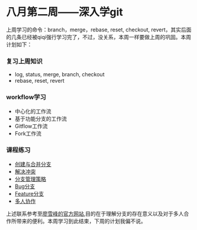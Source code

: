 # 八月第二周——深入学git

上周学习的命令：branch，merge，rebase, reset, checkout, revert，其实后面的几条已经被qiqi强行学习完了，不过，没关系，本周一样要做上周的巩固。本周计划如下：  

### 复习上周知识  
- log, status, merge, branch, checkout
- rebase, reset, revert  

### workflow学习  
- 中心化的工作流
- 基于功能分支的工作流
- Gitflow工作流
- Fork工作流  

### 课程练习
- [创建与合并分支](https://www.liaoxuefeng.com/wiki/0013739516305929606dd18361248578c67b8067c8c017b000/001375840038939c291467cc7c747b1810aab2fb8863508000)  
- [解决冲突](https://www.liaoxuefeng.com/wiki/0013739516305929606dd18361248578c67b8067c8c017b000/001375840202368c74be33fbd884e71b570f2cc3c0d1dcf000)  
- [分支管理策略](https://www.liaoxuefeng.com/wiki/0013739516305929606dd18361248578c67b8067c8c017b000/0013758410364457b9e3d821f4244beb0fd69c61a185ae0000)  
- [Bug分支](https://www.liaoxuefeng.com/wiki/0013739516305929606dd18361248578c67b8067c8c017b000/00137602359178794d966923e5c4134bc8bf98dfb03aea3000)  
- [Feature分支](https://www.liaoxuefeng.com/wiki/0013739516305929606dd18361248578c67b8067c8c017b000/001376026233004c47f22a16d1f4fa289ce45f14bbc8f11000)  
- [多人协作](https://www.liaoxuefeng.com/wiki/0013739516305929606dd18361248578c67b8067c8c017b000/0013760174128707b935b0be6fc4fc6ace66c4f15618f8d000)  

上述联系参考至[廖雪峰的官方网站](https://www.liaoxuefeng.com/wiki/0013739516305929606dd18361248578c67b8067c8c017b000),目的在于理解分支的存在意义以及对于多人合作所带来的便利。本周学习到此结束，下周的计划我偏不说。



